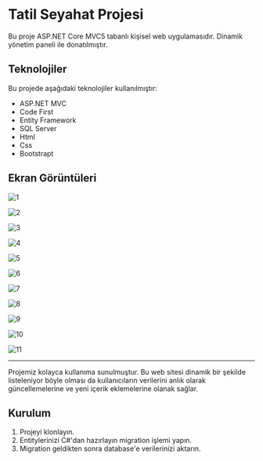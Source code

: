 # Tatil Seyahat Projesi

Bu proje ASP.NET Core MVC5 tabanlı kişisel web uygulamasıdır. Dinamik yönetim paneli ile donatılmıştır.

## Teknolojiler

Bu projede aşağıdaki teknolojiler kullanılmıştır:
- ASP.NET MVC
- Code First
- Entity Framework
- SQL Server
- Html
- Css
- Bootstrapt
  
## Ekran Görüntüleri

![1](https://github.com/hizirgalip53/My-Portfolio-/blob/main/pics/1.png?raw=true)

![2](https://github.com/hizirgalip53/My-Portfolio-/blob/main/pics/2.png?raw=true)

![3](https://github.com/hizirgalip53/My-Portfolio-/blob/main/pics/3.png?raw=true)

![4](https://github.com/hizirgalip53/My-Portfolio-/blob/main/pics/4.png?raw=true)

![5](https://github.com/hizirgalip53/My-Portfolio-/blob/main/pics/5.png?raw=true)

![6](https://github.com/hizirgalip53/My-Portfolio-/blob/main/pics/6.png?raw=true)

![7](https://github.com/hizirgalip53/My-Portfolio-/blob/main/pics/7.png?raw=true)

![8](https://github.com/hizirgalip53/My-Portfolio-/blob/main/pics/8.png?raw=true)

![9](https://github.com/hizirgalip53/My-Portfolio-/blob/main/pics/9.png?raw=true)

![10](https://github.com/hizirgalip53/My-Portfolio-/blob/main/pics/10.png?raw=true)

![11](https://github.com/hizirgalip53/My-Portfolio-/blob/main/pics/11.png?raw=true)


---
Projemiz kolayca kullanıma sunulmuştur. Bu web sitesi dinamik bir şekilde listeleniyor böyle olması da kullanıcıların 
verilerini anlık olarak güncellemelerine ve yeni içerik eklemelerine olanak sağlar.

## Kurulum

1. Projeyi klonlayın.
2. Entitylerinizi C#'dan hazırlayın migration işlemi yapın.
3. Migration geldikten sonra database'e verilerinizi aktarın.
